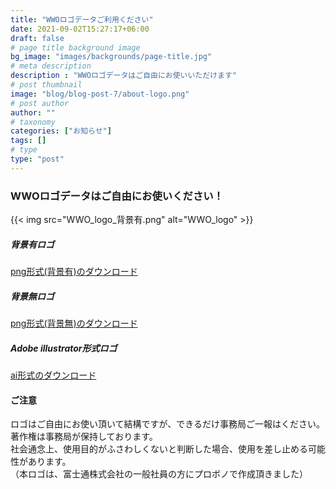 ```yaml
---
title: "WWOロゴデータご利用ください"
date: 2021-09-02T15:27:17+06:00
draft: false
# page title background image
bg_image: "images/backgrounds/page-title.jpg"
# meta description
description : "WWOロゴデータはご自由にお使いいただけます"
# post thumbnail
image: "blog/blog-post-7/about-logo.png"
# post author
author: ""
# taxonomy
categories: ["お知らせ"]
tags: []
# type
type: "post"
---
```


### WWOロゴデータはご自由にお使いください！
{{< img src="WWO_logo_背景有.png" alt="WWO_logo" >}}

##### 背景有ロゴ
<a href="WWO_logo_背景有.png" download>png形式(背景有)のダウンロード</a>

##### 背景無ロゴ
<a href="WWO_logo_背景無.png" download>png形式(背景無)のダウンロード</a>

##### Adobe illustrator形式ロゴ
<a href="WWO_logo.ai" download>ai形式のダウンロード</a>

#### ご注意
ロゴはご自由にお使い頂いて結構ですが、できるだけ事務局ご一報はください。  
著作権は事務局が保持しております。  
社会通念上、使用目的がふさわしくないと判断した場合、使用を差し止める可能性があります。  
（本ロゴは、富士通株式会社の一般社員の方にプロボノで作成頂きました）